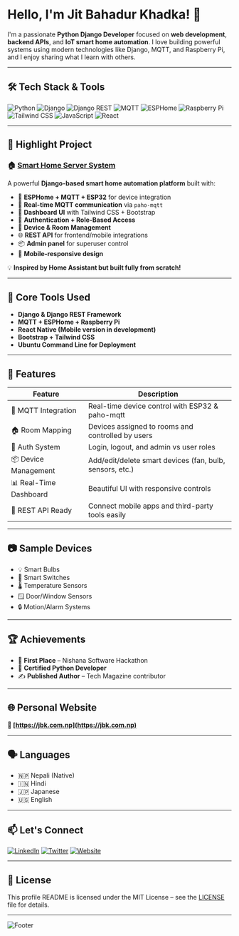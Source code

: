 # Hello, I'm Jit Bahadur Khadka! 👋

I'm a passionate **Python Django Developer** focused on **web development**, **backend APIs**, and **IoT smart home automation**. I love building powerful systems using modern technologies like Django, MQTT, and Raspberry Pi, and I enjoy sharing what I learn with others.

---

## 🛠 Tech Stack & Tools

![Python](https://img.shields.io/badge/Python-3776AB?style=for-the-badge&logo=python&logoColor=white)
![Django](https://img.shields.io/badge/Django-092E20?style=for-the-badge&logo=django&logoColor=white)
![Django REST](https://img.shields.io/badge/Django%20REST-ff1709?style=for-the-badge&logo=django&logoColor=white)
![MQTT](https://img.shields.io/badge/MQTT-660066?style=for-the-badge&logo=raspberrypi&logoColor=white)
![ESPHome](https://img.shields.io/badge/ESPHome-000000?style=for-the-badge&logo=home-assistant&logoColor=white)
![Raspberry Pi](https://img.shields.io/badge/Raspberry%20Pi-C51A4A?style=for-the-badge&logo=raspberrypi&logoColor=white)
![Tailwind CSS](https://img.shields.io/badge/TailwindCSS-06B6D4?style=for-the-badge&logo=tailwindcss&logoColor=white)
![JavaScript](https://img.shields.io/badge/JavaScript-F7DF1E?style=for-the-badge&logo=javascript&logoColor=black)
![React](https://img.shields.io/badge/React-20232A?style=for-the-badge&logo=react&logoColor=61DAFB)

---

## 🚀 Highlight Project

### 🏠 [Smart Home Server System](https://github.com/jitendra977/home_server)

A powerful **Django-based smart home automation platform** built with:

- 🧠 **ESPHome + MQTT + ESP32** for device integration
- 📡 **Real-time MQTT communication** via `paho-mqtt`
- 📱 **Dashboard UI** with Tailwind CSS + Bootstrap
- 🔐 **Authentication + Role-Based Access**
- 🧰 **Device & Room Management**
- 🌐 **REST API** for frontend/mobile integrations
- 📦 **Admin panel** for superuser control
- 📲 **Mobile-responsive design**
  
💡 **Inspired by Home Assistant but built fully from scratch!**

---

## 🔧 Core Tools Used

- **Django & Django REST Framework**
- **MQTT + ESPHome + Raspberry Pi**
- **React Native (Mobile version in development)**
- **Bootstrap + Tailwind CSS**
- **Ubuntu Command Line for Deployment**

---

## 🎯 Features

| Feature                | Description                                                                 |
|------------------------|-----------------------------------------------------------------------------|
| 🧠 MQTT Integration     | Real-time device control with ESP32 & paho-mqtt                             |
| 🏠 Room Mapping         | Devices assigned to rooms and controlled by users                          |
| 🔐 Auth System          | Login, logout, and admin vs user roles                                     |
| 📦 Device Management    | Add/edit/delete smart devices (fan, bulb, sensors, etc.)                   |
| 📊 Real-Time Dashboard  | Beautiful UI with responsive controls                                      |
| 📲 REST API Ready       | Connect mobile apps and third-party tools easily                           |

---

## 📷 Sample Devices

- 💡 Smart Bulbs
- 🔌 Smart Switches
- 🌡️ Temperature Sensors
- 🪟 Door/Window Sensors
- 🔒 Motion/Alarm Systems

---

## 🏆 Achievements

- 🥇 **First Place** – Nishana Software Hackathon
- 📜 **Certified Python Developer**
- ✍️ **Published Author** – Tech Magazine contributor

---

## 🌐 Personal Website

**🔗 [https://jbk.com.np](https://jbk.com.np)**

---

## 🗣 Languages

- 🇳🇵 Nepali (Native)
- 🇮🇳 Hindi
- 🇯🇵 Japanese
- 🇺🇸 English

---

## 📫 Let's Connect

[![LinkedIn](https://img.shields.io/badge/LinkedIn-0A66C2?style=for-the-badge&logo=linkedin&logoColor=white)](https://www.linkedin.com/in/jitendrakhadka4)
[![Twitter](https://img.shields.io/badge/Twitter-1DA1F2?style=for-the-badge&logo=twitter&logoColor=white)](https://twitter.com/jitendrakhadka8)
[![Website](https://img.shields.io/badge/Website-000000?style=for-the-badge&logo=web&logoColor=white)](https://jbk.com.np)

---

## 📝 License

This profile README is licensed under the MIT License – see the [LICENSE](LICENSE) file for details.

---

![Footer](https://via.placeholder.com/1200x100.png?text=Thank+You+for+Visiting+My+Profile!)
